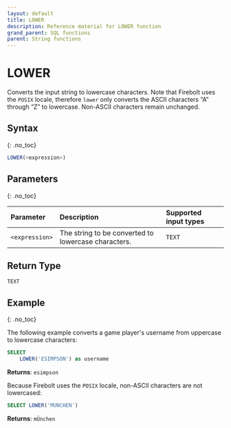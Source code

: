 ```yaml
---
layout: default
title: LOWER
description: Reference material for LOWER function
grand_parent: SQL functions
parent: String functions
---
```


# LOWER

Converts the input string to lowercase characters. Note that Firebolt uses the `POSIX` locale, therefore `lower` only converts the ASCII characters “A” through “Z” to lowercase. Non-ASCII characters remain unchanged.

## Syntax
{: .no_toc}

```sql
LOWER(<expression>)
```
## Parameters
{: .no_toc}

| Parameter  | Description                 |Supported input types |
| :---------- | :--------------------------- | :-----------------|
| `<expression>` | The string to be converted to lowercase characters. | `TEXT` |

## Return Type
`TEXT`

## Example
{: .no_toc}

The following example converts a game player's username from uppercase to lowercase characters:

```sql
SELECT
	LOWER('ESIMPSON') as username
```

**Returns**: `esimpson`

Because Firebolt uses the `POSIX` locale, non-ASCII characters are not lowercased:
```sql
SELECT LOWER('MÜNCHEN')
```

**Returns**: `mÜnchen`
